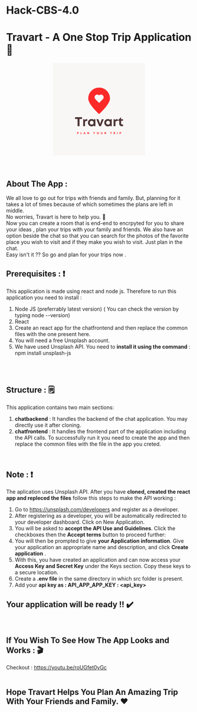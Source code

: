 # Hack-CBS-4.0

# Travart - A One Stop Trip Application 🛫
<p align="center">
  <img src="https://github.com/ts2972002/hack-CBS-4.0/blob/main/chatfrontend/src/home/Travart.png" width="250" alt="logo" >
 </p>
 </br>
 
## About The App :
We all love to go out for trips with friends and family. But, planning for it takes a lot of times because of which sometimes the plans are left in middle.</br>
No worries, Travart is here to help you. :star_struck: </br>
Now you can create a room that is end-end to encrpyted for you to share your ideas , plan your trips with your family and friends. We also have an option beside the chat so that you can search for the photos of the favorite place you wish to visit and if they make you wish to visit. Just plan in the chat. </br>
Easy isn't it ?? So go and plan for your trips now .
</br>

## Prerequisites : ❗
This application is made using react and node js. Therefore to run this application you need to install :
1) Node JS (preferrably latest version) ( You can check the version by typing node --version)</br>
2) React</br>
3) Create an react app for the chatfrontend and then replace the common files with the one present here.</br>
4) You will need a free Unsplash account.</br>
5) We have used Unsplash API. You need to **install it using the command** : npm install unsplash-js</br>
</br>
</br>

## Structure : 🗒️
This application contains two main sections:
1) **chatbackend** : It handles the backend of the chat application. You may directly use it after cloning.
2) **chatfrontend** : It handles the frontend part of the application including the API calls. To successfully run it you need to create the app and then replace the common files with the file in the app you creted.
</br>

## Note : ❗
The aplication uses Unsplash API.
After you have **cloned, created the react app and repleced the files** follow this steps to make the API working :

1) Go to https://unsplash.com/developers and register as a developer.</br>
2) After registering as a developer, you will be automatically redirected to your developer dashboard. Click on New Application.</br>
3) You will be asked to **accept the API Use and Guidelines**. Click the checkboxes then the **Accept terms** button to proceed further:</br>
4) You will then be prompted to give **your Application information**. Give your application an appropriate name and description, and click **Create application** .</br>
5) With this, you have created an application and can now access your **Access Key and Secret Key** under the Keys section. Copy these keys to a secure location.</br>
6) Create a **.env file** in the same directory in which src folder is present.</br>
7) Add your **api key as : API_APP_APP_KEY : <api_key>** </br>

## Your application will be ready !! ✔️
</br>

## If You Wish To See How The App Looks and Works : 🎬
Checkout : https://youtu.be/roUGfet0yGc
</br></br>

## Hope Travart Helps You Plan An Amazing Trip With Your Friends and Family. ❤️
